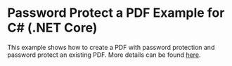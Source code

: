 ﻿# Password Protect a PDF Example for C# (.NET Core)

This example shows how to create a PDF with password protection and password protect an existing PDF. More details can be found
[here](https://www.DynamicPDF.com/Examples/password-protect-pdf-.net-core).
